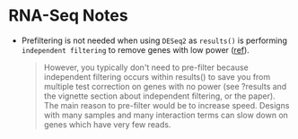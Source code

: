 # RNA-Seq Notes

- Prefiltering is not needed when using `DESeq2` as `results()` is performing `independent filtering` to remove genes with low power ([ref](https://support.bioconductor.org/p/65256/#65260)).

    > However, you typically don't need to pre-filter because independent filtering occurs within results() to save you from multiple test correction on genes with no power (see ?results and the vignette section about independent filtering, or the paper). The main reason to pre-filter would be to increase speed. Designs with many samples and many interaction terms can slow down on genes which have very few reads.